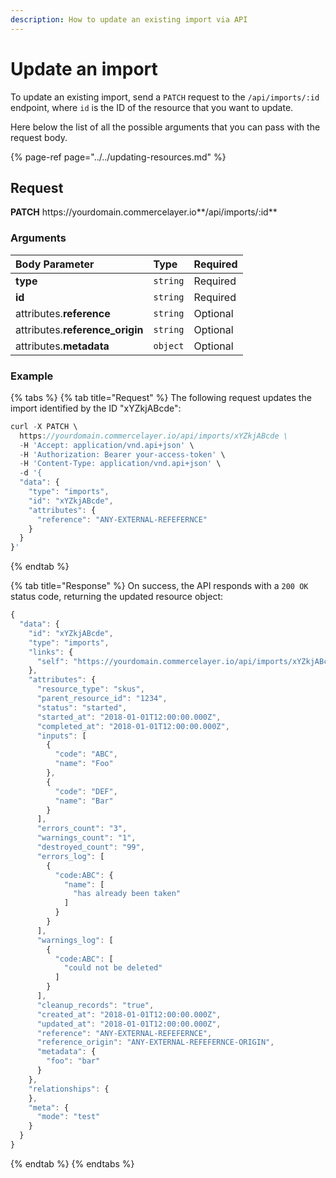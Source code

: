 ```yaml
---
description: How to update an existing import via API
---
```


# Update an import

To update an existing import, send a `PATCH` request to the `/api/imports/:id` endpoint, where `id` is the ID of the resource that you want to update.

Here below the list of all the possible arguments that you can pass with the request body.

{% page-ref page="../../updating-resources.md" %}

## Request

**PATCH** https://<i></i>yourdomain.commercelayer.io**/api/imports/:id**

### Arguments

| Body Parameter | Type | Required |
| :--- | :--- | :--- |
| **type** | `string` | Required |
| **id** | `string` | Required |
| attributes.**reference** | `string` | Optional |
| attributes.**reference_origin** | `string` | Optional |
| attributes.**metadata** | `object` | Optional |

### Example

{% tabs %}
{% tab title="Request" %}
The following request updates the import identified by the ID "xYZkjABcde":

```javascript
curl -X PATCH \
  https://yourdomain.commercelayer.io/api/imports/xYZkjABcde \
  -H 'Accept: application/vnd.api+json' \
  -H 'Authorization: Bearer your-access-token' \
  -H 'Content-Type: application/vnd.api+json' \
  -d '{
  "data": {
    "type": "imports",
    "id": "xYZkjABcde",
    "attributes": {
      "reference": "ANY-EXTERNAL-REFEFERNCE"
    }
  }
}'
```
{% endtab %}

{% tab title="Response" %}
On success, the API responds with a `200 OK` status code, returning the updated resource object:

```javascript
{
  "data": {
    "id": "xYZkjABcde",
    "type": "imports",
    "links": {
      "self": "https://yourdomain.commercelayer.io/api/imports/xYZkjABcde"
    },
    "attributes": {
      "resource_type": "skus",
      "parent_resource_id": "1234",
      "status": "started",
      "started_at": "2018-01-01T12:00:00.000Z",
      "completed_at": "2018-01-01T12:00:00.000Z",
      "inputs": [
        {
          "code": "ABC",
          "name": "Foo"
        },
        {
          "code": "DEF",
          "name": "Bar"
        }
      ],
      "errors_count": "3",
      "warnings_count": "1",
      "destroyed_count": "99",
      "errors_log": [
        {
          "code:ABC": {
            "name": [
              "has already been taken"
            ]
          }
        }
      ],
      "warnings_log": [
        {
          "code:ABC": [
            "could not be deleted"
          ]
        }
      ],
      "cleanup_records": "true",
      "created_at": "2018-01-01T12:00:00.000Z",
      "updated_at": "2018-01-01T12:00:00.000Z",
      "reference": "ANY-EXTERNAL-REFEFERNCE",
      "reference_origin": "ANY-EXTERNAL-REFEFERNCE-ORIGIN",
      "metadata": {
        "foo": "bar"
      }
    },
    "relationships": {
    },
    "meta": {
      "mode": "test"
    }
  }
}
```
{% endtab %}
{% endtabs %}

